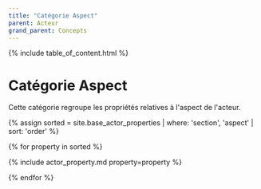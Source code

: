 ```yaml
---
title: "Catégorie Aspect"
parent: Acteur
grand_parent: Concepts
---
```


{% include table_of_content.html %}


# Catégorie Aspect

Cette catégorie regroupe les propriétés relatives à l'aspect de l'acteur.

{% assign sorted = site.base_actor_properties | where: 'section', 'aspect' | sort: 'order' %}

{% for property in sorted %}

{% include actor_property.md property=property %}

{% endfor %}
